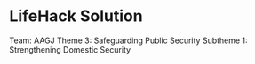 # LifeHack Solution 

  Team: AAGJ
  Theme 3: Safeguarding Public Security
  Subtheme 1: Strengthening Domestic Security
